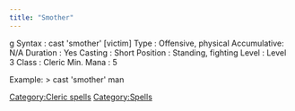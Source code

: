 ```yaml
---
title: "Smother"
---
```


<nowiki>g Syntax : cast 'smother' \[victim\] Type : Offensive, physical
Accumulative: N/A Duration : Yes Casting : Short Position : Standing,
fighting Level : Level 3 Class : Cleric Min. Mana : 5

</pre>

Example: \> cast 'smother' man

[Category:Cleric spells](Category:Cleric_spells "wikilink")
[Category:Spells](Category:Spells "wikilink")
